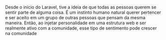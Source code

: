 

Desde o início do Laravel, tive a ideia de que todas as pessoas querem se sentir parte de alguma coisa. É um instinto humano natural querer pertencer e ser aceito em um grupo de outras pessoas que pensam da mesma maneira. Então, ao injetar personalidade em uma estrutura web e ser realmente ativo com a comunidade, esse tipo de sentimento pode crescer na comunidade
